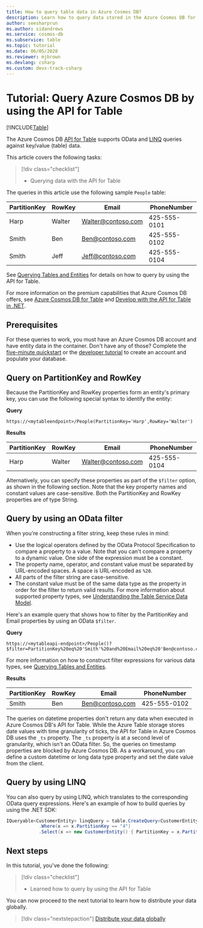 ```yaml
---
title: How to query table data in Azure Cosmos DB? 
description: Learn how to query data stored in the Azure Cosmos DB for Table account by using OData filters and LINQ queries
author: seesharprun
ms.author: sidandrews
ms.service: cosmos-db
ms.subservice: table
ms.topic: tutorial
ms.date: 06/05/2020
ms.reviewer: mjbrown
ms.devlang: csharp
ms.custom: devx-track-csharp
---
```


# Tutorial: Query Azure Cosmos DB by using the API for Table
[!INCLUDE[Table](../includes/appliesto-table.md)]

The Azure Cosmos DB [API for Table](introduction.md) supports OData and [LINQ](/rest/api/storageservices/fileservices/writing-linq-queries-against-the-table-service) queries against key/value (table) data.  

This article covers the following tasks:

> [!div class="checklist"]
> * Querying data with the API for Table

The queries in this article use the following sample `People` table:

| PartitionKey | RowKey | Email | PhoneNumber |
| --- | --- | --- | --- |
| Harp | Walter | Walter@contoso.com| 425-555-0101 |
| Smith | Ben | Ben@contoso.com| 425-555-0102 |
| Smith | Jeff | Jeff@contoso.com| 425-555-0104 |

See [Querying Tables and Entities](/rest/api/storageservices/fileservices/querying-tables-and-entities) for details on how to query by using the API for Table.

For more information on the premium capabilities that Azure Cosmos DB offers, see [Azure Cosmos DB for Table](introduction.md) and [Develop with the API for Table in .NET](tutorial-develop-table-dotnet.md).

## Prerequisites

For these queries to work, you must have an Azure Cosmos DB account and have entity data in the container. Don't have any of those? Complete the [five-minute quickstart](quickstart-dotnet.md) or the [developer tutorial](tutorial-develop-table-dotnet.md) to create an account and populate your database.

## Query on PartitionKey and RowKey

Because the PartitionKey and RowKey properties form an entity's primary key, you can use the following special syntax to identify the entity:

**Query**

```
https://<mytableendpoint>/People(PartitionKey='Harp',RowKey='Walter')  
```

**Results**

| PartitionKey | RowKey | Email | PhoneNumber |
| --- | --- | --- | --- |
| Harp | Walter | Walter@contoso.com| 425-555-0104 |

Alternatively, you can specify these properties as part of the `$filter` option, as shown in the following section. Note that the key property names and constant values are case-sensitive. Both the PartitionKey and RowKey properties are of type String.

## Query by using an OData filter

When you're constructing a filter string, keep these rules in mind:

* Use the logical operators defined by the OData Protocol Specification to compare a property to a value. Note that you can't compare a property to a dynamic value. One side of the expression must be a constant.
* The property name, operator, and constant value must be separated by URL-encoded spaces. A space is URL-encoded as `%20`.
* All parts of the filter string are case-sensitive.
* The constant value must be of the same data type as the property in order for the filter to return valid results. For more information about supported property types, see [Understanding the Table Service Data Model](/rest/api/storageservices/understanding-the-table-service-data-model).

Here's an example query that shows how to filter by the PartitionKey and Email properties by using an OData `$filter`.

**Query**

```
https://<mytableapi-endpoint>/People()?$filter=PartitionKey%20eq%20'Smith'%20and%20Email%20eq%20'Ben@contoso.com'
```

For more information on how to construct filter expressions for various data types, see [Querying Tables and Entities](/rest/api/storageservices/querying-tables-and-entities).

**Results**

| PartitionKey | RowKey | Email | PhoneNumber |
| --- | --- | --- | --- |
| Smith |Ben | Ben@contoso.com| 425-555-0102 |

The queries on datetime properties don't return any data when executed in Azure Cosmos DB's API for Table. While the Azure Table storage stores date values with time granularity of ticks, the API for Table in Azure Cosmos DB uses the  `_ts` property. The `_ts` property is at a second level of granularity, which isn't an OData filter. So, the queries on timestamp properties are blocked by Azure Cosmos DB. As a workaround, you can define a custom datetime or long data type property and set the date value from the client.

## Query by using LINQ 
You can also query by using LINQ, which translates to the corresponding OData query expressions. Here's an example of how to build queries by using the .NET SDK:

```csharp
IQueryable<CustomerEntity> linqQuery = table.CreateQuery<CustomerEntity>()
            .Where(x => x.PartitionKey == "4")
            .Select(x => new CustomerEntity() { PartitionKey = x.PartitionKey, RowKey = x.RowKey, Email = x.Email });
```

## Next steps

In this tutorial, you've done the following:

> [!div class="checklist"]
> * Learned how to query by using the API for Table

You can now proceed to the next tutorial to learn how to distribute your data globally.

> [!div class="nextstepaction"]
> [Distribute your data globally](tutorial-global-distribution-table.md)
